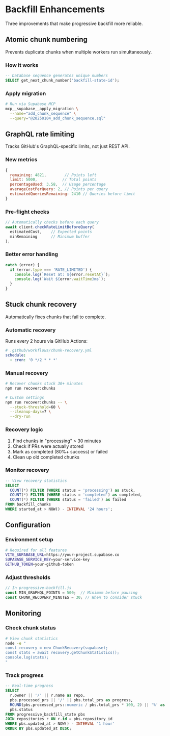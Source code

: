 # Backfill Enhancements

Three improvements that make progressive backfill more reliable.

## Atomic chunk numbering

Prevents duplicate chunks when multiple workers run simultaneously.

### How it works

```sql
-- Database sequence generates unique numbers
SELECT get_next_chunk_number('backfill-state-id');
```

### Apply migration

```bash
# Run via Supabase MCP
mcp__supabase__apply_migration \
  --name="add_chunk_sequence" \
  --query="@20250104_add_chunk_sequence.sql"
```

## GraphQL rate limiting

Tracks GitHub's GraphQL-specific limits, not just REST API.

### New metrics

```javascript
{
  remaining: 4821,        // Points left
  limit: 5000,           // Total points
  percentageUsed: 3.58,  // Usage percentage
  averageCostPerQuery: 2, // Points per query
  estimatedQueriesRemaining: 2410 // Queries before limit
}
```

### Pre-flight checks

```javascript
// Automatically checks before each query
await client.checkRateLimitBeforeQuery(
  estimatedCost,    // Expected points
  minRemaining      // Minimum buffer
);
```

### Better error handling

```javascript
catch (error) {
  if (error.type === 'RATE_LIMITED') {
    console.log(`Reset at: ${error.resetAt}`);
    console.log(`Wait ${error.waitTime}ms`);
  }
}
```

## Stuck chunk recovery

Automatically fixes chunks that fail to complete.

### Automatic recovery

Runs every 2 hours via GitHub Actions:
```yaml
# .github/workflows/chunk-recovery.yml
schedule:
  - cron: '0 */2 * * *'
```

### Manual recovery

```bash
# Recover chunks stuck 30+ minutes
npm run recover:chunks

# Custom settings
npm run recover:chunks -- \
  --stuck-threshold=60 \
  --cleanup-days=7 \
  --dry-run
```

### Recovery logic

1. Find chunks in "processing" > 30 minutes
2. Check if PRs were actually stored
3. Mark as completed (80%+ success) or failed
4. Clean up old completed chunks

### Monitor recovery

```sql
-- View recovery statistics
SELECT 
  COUNT(*) FILTER (WHERE status = 'processing') as stuck,
  COUNT(*) FILTER (WHERE status = 'completed') as completed,
  COUNT(*) FILTER (WHERE status = 'failed') as failed
FROM backfill_chunks
WHERE started_at > NOW() - INTERVAL '24 hours';
```

## Configuration

### Environment setup

```bash
# Required for all features
VITE_SUPABASE_URL=https://your-project.supabase.co
SUPABASE_SERVICE_KEY=your-service-key
GITHUB_TOKEN=your-github-token
```

### Adjust thresholds

```javascript
// In progressive-backfill.js
const MIN_GRAPHQL_POINTS = 500;  // Minimum before pausing
const CHUNK_RECOVERY_MINUTES = 30; // When to consider stuck
```

## Monitoring

### Check chunk status

```bash
# View chunk statistics
node -e "
const recovery = new ChunkRecovery(supabase);
const stats = await recovery.getChunkStatistics();
console.log(stats);
"
```

### Track progress

```sql
-- Real-time progress
SELECT 
  r.owner || '/' || r.name as repo,
  pbs.processed_prs || '/' || pbs.total_prs as progress,
  ROUND(pbs.processed_prs::numeric / pbs.total_prs * 100, 2) || '%' as percent,
  pbs.status
FROM progressive_backfill_state pbs
JOIN repositories r ON r.id = pbs.repository_id
WHERE pbs.updated_at > NOW() - INTERVAL '1 hour'
ORDER BY pbs.updated_at DESC;
```